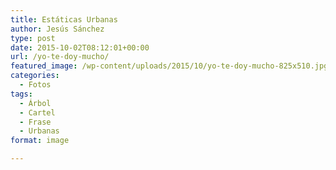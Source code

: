 ```yaml
---
title: Estáticas Urbanas
author: Jesús Sánchez
type: post
date: 2015-10-02T08:12:01+00:00
url: /yo-te-doy-mucho/
featured_image: /wp-content/uploads/2015/10/yo-te-doy-mucho-825x510.jpg
categories:
  - Fotos
tags:
  - Árbol
  - Cartel
  - Frase
  - Urbanas
format: image

---
```

